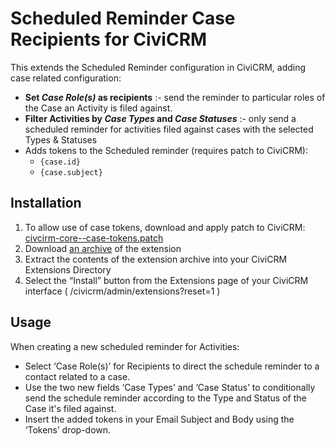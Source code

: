 # Scheduled Reminder Case Recipients for CiviCRM #

This extends the Scheduled Reminder configuration in CiviCRM, adding case
related configuration: 

 * **Set _Case Role(s)_ as recipients** :- send the reminder to particular roles
   of the Case an Activity is filed against.
 * **Filter Activities by _Case Types_ and _Case Statuses_** :- only send a
   scheduled reminder for activities filed against cases with the selected Types
   & Statuses 
 * Adds tokens to the Scheduled reminder (requires patch to CiviCRM):
     * `{case.id}`
     * `{case.subject}`

## Installation ##

1. To allow use of case tokens, download and apply patch to CiviCRM:
   [civcirm-core--case-tokens.patch](civicrm-core--case-tokens.patch)
2. Download [an archive](https://github.com/agileware/au.com.agileware.scheduledcasecrecipients/archive/master.zip)
   of the extension
3. Extract the contents of the extension archive into your CiviCRM Extensions
   Directory
4. Select the “Install” button from the Extensions page of your CiviCRM
   interface ( /civicrm/admin/extensions?reset=1 )


## Usage ##

When creating a new scheduled reminder for Activities:
 * Select ‘Case Role(s)’ for Recipients to direct the schedule reminder to a
   contact related to a case.
 * Use the two new fields ‘Case Types’ and ‘Case Status’ to conditionally send
   the schedule reminder according to the Type and Status of the Case it's filed
   against.
 * Insert the added tokens in your Email Subject and Body using the ‘Tokens’
   drop-down.
